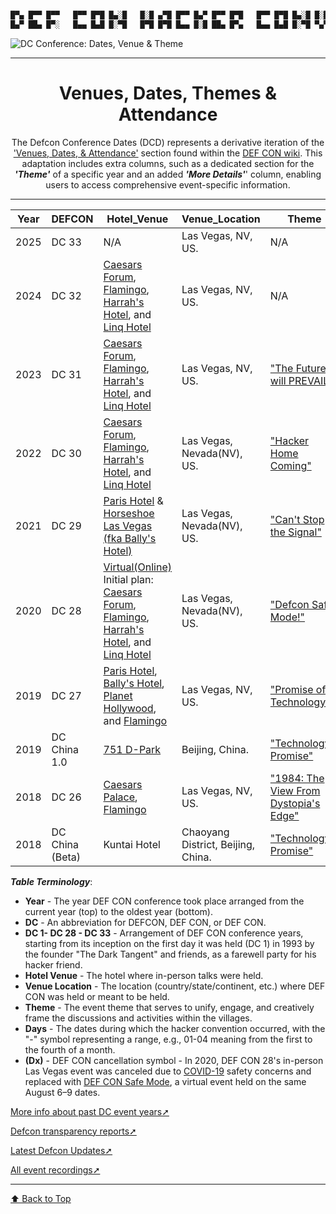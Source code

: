 <link rel="stylesheet" href="assets/css/style.css">

```markdown

█▀▄ █▀▀ █▀▀   █▀▀ █▀█ █▄░█   █░█ ▄▀█ █▀▀ █▄▀ █▀▀ █▀█   █▀▀ █▀█ █▄░█ █░█ █▀▀ █▄░█ ▀█▀ █ █▀█ █▄░█
█▄▀ ██▄ █▀░   █▄▄ █▄█ █░▀█   █▀█ █▀█ █▄▄ █░█ ██▄ █▀▄   █▄▄ █▄█ █░▀█ ▀▄▀ ██▄ █░▀█ ░█░ █ █▄█ █░▀█
```

![DC Conference: Dates, Venue & Theme](https://image.cnbcfm.com/api/v1/image/107286863-1692115341897-AP23224680148322.jpg?v=1692115679&w=1920&h=1080)

-----

<h1 align="center">Venues, Dates, Themes & Attendance</h1>

<p align="center">
  The Defcon Conference Dates (DCD) represents a derivative iteration of the <a href="https://en.wikipedia.org/wiki/DEF_CON#Venues,_dates,_and_attendance">'Venues, Dates, & Attendance'</a> section found within the <a href="https://en.wikipedia.org/wiki/DEF_CON"> DEF CON wiki</a>. This adaptation includes extra columns, such as a dedicated section for the <b><i>'Theme'</i></b> of a specific year and an added <b><i>'More Details'</i></b>' column, enabling users to access comprehensive event-specific information.
</p>

-----

<a name="top"></a>

| Year | DEFCON      | Hotel_Venue | Venue_Location | Theme    | Days         | Attendance | More_Details |
|------|-------------|-------------|----------------|----------|--------------|------------|--------------|
| 2025 | DC 33       |N/A      |Las Vegas, NV, US.  | N/A      |August 07-10  |     N/A    | N/A          |
| 2024 | DC 32  |[Caesars Forum](https://en.wikipedia.org/wiki/Caesars_Forum), [Flamingo](https://en.wikipedia.org/wiki/Flamingo_Las_Vegas), [Harrah's Hotel](https://en.wikipedia.org/wiki/Harrah%27s_Las_Vegas), and [Linq Hotel](https://en.wikipedia.org/wiki/The_Linq)        |Las Vegas, NV, US.              |         N/A                                                                   |August 08-11   |     N/A    | N/A          |
| 2023 | DC 31  |[Caesars Forum](https://en.wikipedia.org/wiki/Caesars_Forum), [Flamingo](https://en.wikipedia.org/wiki/Flamingo_Las_Vegas), [Harrah's Hotel](https://en.wikipedia.org/wiki/Harrah%27s_Las_Vegas), and [Linq Hotel](https://en.wikipedia.org/wiki/The_Linq)        |Las Vegas, NV, US.              | ["The Future will PREVAIL"](https://forum.defcon.org/node/243872)             |August 10-13   |~30,000     | - [Load More↗](https://defcon.org/html/links/dc-archives/dc-31-archive.html) <br> -[Media_Archive↗](https://media.defcon.org/DEF%20CON%2031/) |
| 2022 | DC 30  |[Caesars Forum](https://en.wikipedia.org/wiki/Caesars_Forum), [Flamingo](https://en.wikipedia.org/wiki/Flamingo_Las_Vegas), [Harrah's Hotel](https://en.wikipedia.org/wiki/Harrah%27s_Las_Vegas), and [Linq Hotel](https://en.wikipedia.org/wiki/The_Linq)        |Las Vegas, Nevada(NV), US.      | ["Hacker Home Coming"](https://forum.defcon.org/node/240151)                  |August 11-14   |~25,000     | - [Load More↗](https://defcon.org/html/links/dc-archives/dc-30-archive.html) <br> -[Media_Archive↗](https://media.defcon.org/DEF%20CON%2030/) |
| 2021 | DC 29  |[Paris Hotel](https://en.wikipedia.org/wiki/Paris_Las_Vegas) & [Horseshoe Las Vegas (fka Bally's Hotel)](https://en.wikipedia.org/wiki/Horseshoe_Las_Vegas)                                                                                                       |Las Vegas, Nevada(NV), US.      | ["Can't Stop the Signal"](https://forum.defcon.org/node/236388)               |August 05-08   |~8,700      | - [Load More↗](https://defcon.org/html/links/dc-archives/dc-29-archive.html) <br> -[Media_Archive↗](https://media.defcon.org/DEF%20CON%2029/) |
| 2020 | DC 28  |[Virtual(Online)](https://www.youtube.com/playlist?list=PL9fPq3eQfaaBk9DFnyJRpxPi8Lz1n7cFv) <br> Initial plan: [Caesars Forum](https://en.wikipedia.org/wiki/Caesars_Forum), [Flamingo](https://en.wikipedia.org/wiki/Flamingo_Las_Vegas), [Harrah's Hotel](https://en.wikipedia.org/wiki/Harrah%27s_Las_Vegas), and [Linq Hotel](https://en.wikipedia.org/wiki/The_Linq)   |Las Vegas, Nevada(NV), US.   | ["Defcon Safe Mode!"](https://defcon.org/html/defcon-safemode/dc-safemode-faq.html)|August 06-09 |0 (Dx) | - [Load More↗](https://defcon.org/html/links/dc-archives/dc-28-archive.html) <br> -[Media_Archive↗](https://media.defcon.org/DEF%20CON%2028/)|
| 2019 | DC 27  |[Paris Hotel](https://en.wikipedia.org/wiki/Paris_Las_Vegas), [Bally's Hotel](https://en.wikipedia.org/wiki/Bally%27s_Las_Vegas), [Planet Hollywood](https://en.wikipedia.org/wiki/Planet_Hollywood_Las_Vegas), and [Flamingo](https://en.wikipedia.org/wiki/Flamingo_Las_Vegas)        |Las Vegas, NV, US.   | ["Promise of Technology"](https://media.defcon.org/DEF%20CON%2027/DEF%20CON%2027%20program.pdf) |August 8–11    |~30,000     | - [Load More↗](https://defcon.org/html/links/dc-archives/dc-27-archive.html) <br> -[Media_Archive↗](https://media.defcon.org/DEF%20CON%2027/)|
| 2019 | DC China 1.0   |[751 D-Park](https://en.wikipedia.org/wiki/798_Art_Zone)  |Beijing, China. | ["Technology's Promise"](https://media.defcon.org/DEF%20CON%20China%201/DEF%20CON%20China%201%20program.pdf)  |May 31 – June 2    |Unknown      | - [Load More↗](https://defcon.org/html/links/dc-archives/dc-cn-1-archive.html) <br> -[Media_Archive↗](https://media.defcon.org/DEF%20CON%20China%201/) |
| 2018 | DC 26   |[Caesars Palace](https://en.wikipedia.org/wiki/Caesars_Palace), [Flamingo](https://en.wikipedia.org/wiki/Flamingo_Las_Vegas)  |Las Vegas, NV, US. | ["1984: The View From Dystopia's Edge"](https://defcon.org/html/defcon-26/dc-26-theme.html)  |August 9–12   |28,000  | - [Load More↗](https://defcon.org/html/links/dc-archives/dc-26-archive.html) <br> -[Media_Archive↗](https://media.defcon.org/DEF%20CON%2026/) |
| 2018 | DC China (Beta)   | Kuntai Hotel   | Chaoyang District, Beijing, China. | ["Technology's Promise"](https://media.defcon.org/DEF%20CON%20China%20beta/DEF%20CON%20China%20beta%20program.pdf)  |May 11-13    |Unknown  | - [Load More↗](https://defcon.org/html/defcon-china/dc-cn-index.html) <br> -[Media_Archive↗](https://media.defcon.org/DEF%20CON%20China%20beta/)|


**_Table Terminology_**:

- **Year** - The year DEF CON conference took place arranged from the current year (top) to the oldest year (bottom).
- **DC** - An abbreviation for DEFCON, DEF CON, or DEF CON.
- **DC 1- DC 28 - DC 33** - Arrangement of DEF CON conference years, starting from its inception on the first day it was held (DC 1) in 1993 by the founder "The Dark Tangent" and friends, as a farewell party for his hacker friend.
- **Hotel Venue** - The hotel where in-person talks were held.
- **Venue Location** - The location (country/state/continent, etc.) where DEF CON was held or meant to be held.
- **Theme** - The event theme that serves to unify, engage, and creatively frame the discussions and activities within the villages.
- **Days** - The dates during which the hacker convention occurred, with the "-" symbol representing a range, e.g., 01-04 meaning from the first to the fourth of a month.
- **(Dx)** - DEF CON cancellation symbol - In 2020, DEF CON 28's in-person Las Vegas event was canceled due to [COVID-19](https://en.wikipedia.org/wiki/COVID-19) safety concerns and replaced with [DEF CON Safe Mode](https://defcon.org/html/defcon-safemode/dc-safemode-faq.html), a virtual event held on the same August 6–9 dates.

[More info about past DC event years➚](https://en.wikipedia.org/wiki/DEF_CON#Venues,_dates,_and_attendance)

[Defcon transparency reports➚](https://defcon.org/html/links/dc-transparency.html)

[Latest Defcon Updates➚](https://defcon.org/)

[All event recordings➚](https://www.youtube.com/@DEFCONConference/)

____


[⬆ Back to Top](#top)
